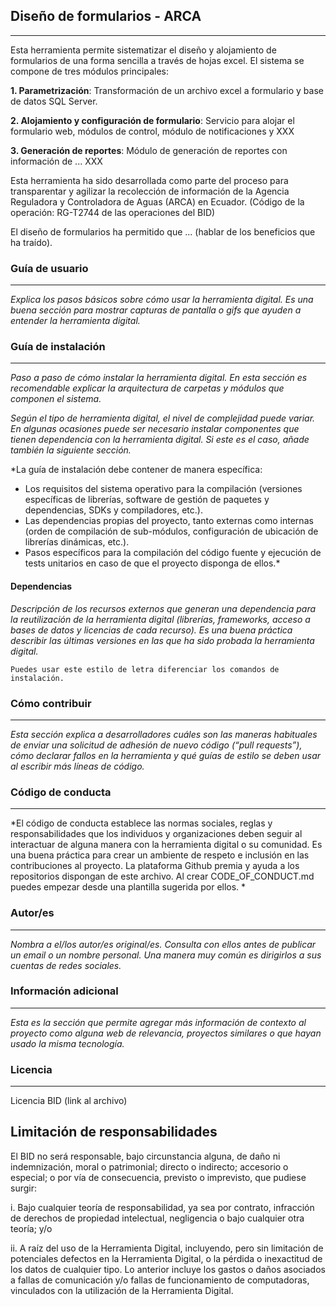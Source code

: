 
## Diseño de formularios - ARCA
---
Esta herramienta permite sistematizar el diseño y alojamiento de formularios de una forma sencilla a través de hojas excel. El sistema se compone de tres módulos principales:

**1. Parametrización**: Transformación de un archivo excel a formulario y base de datos SQL Server.

**2. Alojamiento y configuración de formulario**: Servicio para alojar el formulario web, módulos de control, módulo de notificaciones y XXX

**3. Generación de reportes**: Módulo de generación de reportes con información de ... XXX

Esta herramienta ha sido desarrollada como parte del proceso para transparentar y agilizar la recolección de información de la Agencia Reguladora y Controladora de Aguas (ARCA) en Ecuador. (Código de la operación: RG-T2744 de las operaciones del BID)

El diseño de formularios ha permitido que ... (hablar de los beneficios que ha traído).

### Guía de usuario
---
*Explica los pasos básicos sobre cómo usar la herramienta digital. Es una buena sección para mostrar capturas de pantalla o gifs que ayuden a entender la herramienta digital.*
 	
### Guía de instalación
---
*Paso a paso de cómo instalar la herramienta digital. En esta sección es recomendable explicar la arquitectura de carpetas y módulos que componen el sistema.*

*Según el tipo de herramienta digital, el nivel de complejidad puede variar. En algunas ocasiones puede ser necesario instalar componentes que tienen dependencia con la herramienta digital. Si este es el caso, añade también la siguiente sección.*

*La guía de instalación debe contener de manera específica:
- Los requisitos del sistema operativo para la compilación (versiones específicas de librerías, software de gestión de paquetes y dependencias, SDKs y compiladores, etc.).
- Las dependencias propias del proyecto, tanto externas como internas (orden de compilación de sub-módulos, configuración de ubicación de librerías dinámicas, etc.).
- Pasos específicos para la compilación del código fuente y ejecución de tests unitarios en caso de que el proyecto disponga de ellos.*

#### Dependencias
*Descripción de los recursos externos que generan una dependencia para la reutilización de la herramienta digital (librerías, frameworks, acceso a bases de datos y licencias de cada recurso). Es una buena práctica describir las últimas versiones en las que ha sido probada la herramienta digital.*

    Puedes usar este estilo de letra diferenciar los comandos de instalación.

### Cómo contribuir
---
*Esta sección explica a desarrolladores cuáles son las maneras habituales de enviar una solicitud de adhesión de nuevo código (“pull requests”), cómo declarar fallos en la herramienta y qué guías de estilo se deben usar al escribir más líneas de código.*

### Código de conducta 
---
*El código de conducta establece las normas sociales, reglas y responsabilidades que los individuos y organizaciones deben seguir al interactuar de alguna manera con la herramienta digital o su comunidad. Es una buena práctica para crear un ambiente de respeto e inclusión en las contribuciones al proyecto. La plataforma Github premia y ayuda a los repositorios dispongan de este archivo. Al crear CODE_OF_CONDUCT.md puedes empezar desde una plantilla sugerida por ellos. *

### Autor/es
---
*Nombra a el/los autor/es original/es. Consulta con ellos antes de publicar un email o un nombre personal. Una manera muy común es   dirigirlos a sus cuentas de redes sociales.*

### Información adicional
---
*Esta es la sección que permite agregar más información de contexto al proyecto como alguna web de relevancia, proyectos similares o que hayan usado la misma tecnología.*

### Licencia 
---
Licencia BID (link al archivo)

## Limitación de responsabilidades

El BID no será responsable, bajo circunstancia alguna, de daño ni indemnización, moral o patrimonial; directo o indirecto; accesorio o especial; o por vía de consecuencia, previsto o imprevisto, que pudiese surgir:

i. Bajo cualquier teoría de responsabilidad, ya sea por contrato, infracción de derechos de propiedad intelectual, negligencia o bajo cualquier otra teoría; y/o

ii. A raíz del uso de la Herramienta Digital, incluyendo, pero sin limitación de potenciales defectos en la Herramienta Digital, o la pérdida o inexactitud de los datos de cualquier tipo. Lo anterior incluye los gastos o daños asociados a fallas de comunicación y/o fallas de funcionamiento de computadoras, vinculados con la utilización de la Herramienta Digital.
